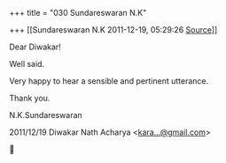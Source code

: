 +++
title = "030 Sundareswaran N.K"

+++
[[Sundareswaran N.K	2011-12-19, 05:29:26 [Source](https://groups.google.com/g/bvparishat/c/u17g0ktqqns)]]



Dear Diwakar!

Well said.

Very happy to hear a sensible and pertinent utterance.

Thank you.

N.K.Sundareswaran  
  

2011/12/19 Diwakar Nath Acharya \<[kara...@gmail.com]()\>



